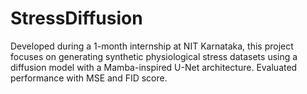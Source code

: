 # StressDiffusion
Developed during a 1-month internship at NIT Karnataka, this project focuses on generating synthetic physiological stress datasets using a diffusion model with a Mamba-inspired U-Net architecture. Evaluated performance with MSE and FID score.
